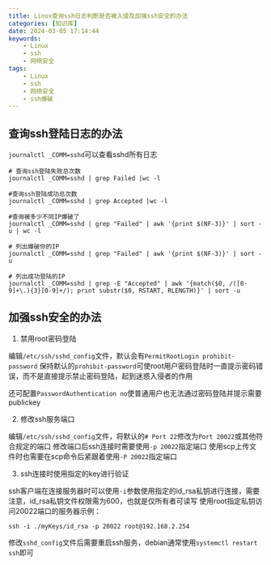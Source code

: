 ```yaml
---
title: Linux查询ssh日志判断是否被入侵及加强ssh安全的办法
categories: [知识库]
date: 2024-03-05 17:14:44
keywords:
    - Linux
    - ssh
    - 网络安全
tags:
    - Linux
    - ssh
    - 网络安全
    - ssh爆破
---
```


## 查询ssh登陆日志的办法


`journalctl _COMM=sshd`可以查看sshd所有日志

```shell
# 查询ssh登陆失败总次数
journalctl _COMM=sshd | grep Failed |wc -l

#查询ssh登陆成功总次数
journalctl _COMM=sshd | grep Accepted |wc -l

#查询被多少不同IP爆破了
journalctl _COMM=sshd | grep "Failed" | awk '{print $(NF-3)}' | sort -u | wc -l

# 列出爆破你的IP
journalctl _COMM=sshd | grep "Failed" | awk '{print $(NF-3)}' | sort -u

# 列出成功登陆的IP
journalctl _COMM=sshd | grep -E "Accepted" | awk '{match($0, /([0-9]+\.){3}[0-9]+/); print substr($0, RSTART, RLENGTH)}' | sort -u
```

<!-- more -->

## 加强ssh安全的办法

1. 禁用root密码登陆

编辑`/etc/ssh/sshd_config`文件，默认会有`PermitRootLogin prohibit-password`
保持默认的`prohibit-password`可使root用户密码登陆时一直提示密码错误，而不是直接提示禁止密码登陆，起到迷惑入侵者的作用

还可配置`PasswordAuthentication no`使普通用户也无法通过密码登陆并提示需要publickey

2. 修改ssh服务端口

编辑`/etc/ssh/sshd_config`文件，将默认的`# Port 22`修改为`Port 20022`或其他符合规定的端口
修改端口后ssh连接时需要使用`-p 20022`指定端口
使用scp上传文件时也需要在scp命令后紧跟着使用`-P 20022`指定端口

3. ssh连接时使用指定的key进行验证

ssh客户端在连接服务器时可以使用`-i`参数使用指定的id_rsa私钥进行连接，需要注意，id_rsa私钥文件权限需为600，也就是仅所有者可读写
使用root指定私钥访问20022端口的服务器示例：
```shell
ssh -i ./myKeys/id_rsa -p 20022 root@192.168.2.254
```

修改`sshd_config`文件后需要重启ssh服务，debian通常使用`systemctl restart ssh`即可